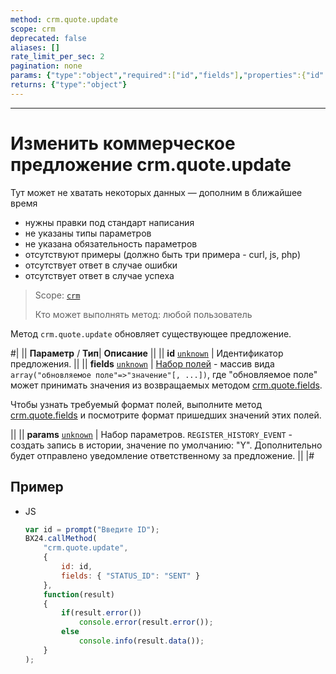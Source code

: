 ```yaml
---
method: crm.quote.update
scope: crm
deprecated: false
aliases: []
rate_limit_per_sec: 2
pagination: none
params: {"type":"object","required":["id","fields"],"properties":{"id":{"type":"integer"},"fields":{"type":"object"}}}
returns: {"type":"object"}
---
```



---

# Изменить коммерческое предложение crm.quote.update



Тут может не хватать некоторых данных — дополним в ближайшее время







- нужны правки под стандарт написания
- не указаны типы параметров
- не указана обязательность параметров
- отсутствуют примеры (должно быть три примера - curl, js, php)
- отсутствует ответ в случае ошибки
- отсутствует ответ в случае успеха





> Scope: [`crm`](../../scopes/permissions.md)
>
> Кто может выполнять метод: любой пользователь

Метод `crm.quote.update` обновляет существующее предложение.


#|
||  **Параметр** / **Тип**| **Описание** ||
|| **id**
[`unknown`](../../data-types.md) | Идентификатор предложения. ||
|| **fields**
[`unknown`](../../data-types.md) | [Набор полей](./crm-quote-add.md) - массив вида `array("обновляемое поле"=>"значение"[, ...])`, где "обновляемое поле" может принимать значения из возвращаемых методом [crm.quote.fields](./crm-quote-fields.md). 


Чтобы узнать требуемый формат полей, выполните метод [crm.quote.fields](./crm-quote-fields.md) и посмотрите формат пришедших значений этих полей. 


||
|| **params**
[`unknown`](../../data-types.md) | Набор параметров. `REGISTER_HISTORY_EVENT` - создать запись в истории, значение по умолчанию: "Y". Дополнительно будет отправлено уведомление ответственному за предложение. ||
|#

## Пример



- JS

    ```js
    var id = prompt("Введите ID");
    BX24.callMethod(
        "crm.quote.update",
        {
            id: id,
            fields: { "STATUS_ID": "SENT" }    
        },
        function(result)
        {
            if(result.error())
                console.error(result.error());
            else
                console.info(result.data());
        }
    );
    ```




